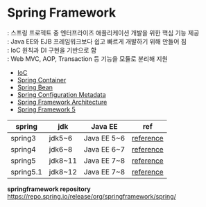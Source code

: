 # Spring Framework
: 스프링 프로젝트 중 엔터프라이즈 애플리케이션 개발을 위한 핵심 기능 제공        
: Java EE와 EJB 프레임워크보다 쉽고 빠르게 개발하기 위해 만들어 짐          
: IoC 원칙과 DI 구현을 기반으로 함     
: Web MVC, AOP, Transaction 등 기능을 모듈로 분리해 지원   


- [IoC](./ioc.md)
- [Spring Container](./spring-container.md)
- [Spring Bean](./spring-bean.md)
- [Spring Configuration Metadata](./spring-configuration-metadata.md)
- [Spring Framework Architecture](./spring-framework-architecture.md)
- [Spring Framework 5](./spring5.md)



spring | jdk | Java EE | ref
---|---|---|---
spring3 | jdk5~6  | Java EE 5~6 | [reference](https://docs.spring.io/spring/docs/3.0.x/spring-framework-reference/html/index.html)
spring4 | jdk6~8  | Java EE 6~7 | [reference](https://docs.spring.io/spring/docs/4.0.x/spring-framework-reference/html/index.html)
spring5 | jdk8~11 | Java EE 7~8 | [reference](https://docs.spring.io/spring/docs/5.0.x/spring-framework-reference/)
spring5.1 | jdk8~12 | Java EE 7~8 | [reference](https://docs.spring.io/spring/docs/5.1.x/spring-framework-reference/)



**springframework repository**   
https://repo.spring.io/release/org/springframework/spring/
